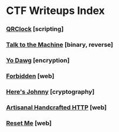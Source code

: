 # CTF Writeups Index

### [QRClock](/ctf-writeups/pages/qrtime.html) [scripting]

### [Talk to the Machine](/ctf-writeups/pages/talk-to-the-machine) [binary, reverse]

### [Yo Dawg](/ctf-writeups/pages/yodawg) [encryption]

### [Forbidden](/ctf-writeups/pages/forbidden) [web]

### [Here's Johnny](/ctf-writeups/pages/heres-johnny) [cryptography]

### [Artisanal Handcrafted HTTP](/ctf-writeups/pages/artisanal-handcrafted-http) [web]

### [Reset Me](/ctf-writeups/pages/reset-me) [web]

